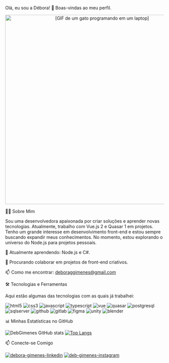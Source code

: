 Olá, eu sou a Débora! 👋 Boas-vindas ao meu perfil.
<p align="center">
  <img src="https://media4.giphy.com/media/v1.Y2lkPTc5MGI3NjExdDhtcXY2dzJqdzVjbWNxaDN2YTRyaTU4cDJlaDVqdnExaGJnZzl6eSZlcD12MV9pbnRlcm5hbF9naWZfYnlfaWQmY3Q9Zw/lP8ezu4iNVmZYOZn3j/giphy.gif" width="600" alt="[GIF de um gato programando em um laptop]">
</p>

👩‍💻 Sobre Mim

Sou uma desenvolvedora apaixonada por criar soluções e aprender novas tecnologias. Atualmente, trabalho com Vue.js 2 e Quasar 1 em projetos. Tenho um grande interesse em desenvolvimento front-end e estou sempre buscando expandir meus conhecimentos. No momento, estou explorando o universo do Node.js para projetos pessoais.

🌱 Atualmente aprendendo: Node.js e C#.

💼 Procurando colaborar em projetos de front-end criativos.

📫 Como me encontrar: deboraggimenes@gmail.com

🛠️ Tecnologias e Ferramentas

Aqui estão algumas das tecnologias com as quais já trabalhei:

<p align="left">
    <img alt="html5" src="https://img.shields.io/badge/HTML5-E34F26?style=for-the-badge&logo=html5&logoColor=white" >
    <img alt="css3" src="https://img.shields.io/badge/CSS3-1572B6?style=for-the-badge&logo=css&logoColor=white" >
    <img alt="javascript" src="https://img.shields.io/badge/JavaScript-F7DF1E?style=for-the-badge&logo=javascript&logoColor=white" >
    <img alt="typescript" src="https://img.shields.io/badge/TypeScript-3178C6?style=for-the-badge&logo=typescript&logoColor=white" >
    <img alt="vue" src="https://img.shields.io/badge/Vue.js-08C384?style=for-the-badge&logo=vue.js&logoColor=white" >
    <img alt="quasar" src="https://img.shields.io/badge/Quasar-00B4FF?style=for-the-badge&logo=quasar&logoColor=white" >
    <img alt="postgresql" src="https://img.shields.io/badge/PostgreSQL-316192?style=for-the-badge&logo=postgresql&logoColor=white" >
    <img alt="sqlserver" src="https://img.shields.io/badge/Microsoft_SQL_Server-F3B303?style=for-the-badge&logo=sqlserver&logoColor=white" >
    <img alt="github" src="https://img.shields.io/badge/GitHub-24292E?style=for-the-badge&logo=github&logoColor=white" >
    <img alt="gitlab" src="https://img.shields.io/badge/GitLab-E24429?style=for-the-badge&logo=gitlab&logoColor=white" >
    <img alt="figma" src="https://img.shields.io/badge/Figma-FF3737?style=for-the-badge&logo=figma&logoColor=white" >
    <img alt="unity" src="https://img.shields.io/badge/Unity-100000?style=for-the-badge&logo=unity&logoColor=white" >
    <img alt="blender" src="https://img.shields.io/badge/Blender-EA7600?style=for-the-badge&logo=blender&logoColor=white" >
</p>

📊 Minhas Estatísticas no GitHub

![DebGimenes GitHub stats](https://github-readme-stats.vercel.app/api?username=DebGimenes&show_icons=true&theme=nightowl)
[![Top Langs](https://github-readme-stats.vercel.app/api/top-langs/?username=DebGimenes&layout=donut&theme=nightowl)](https://github.com/DebGimenes/github-readme-stats)

📫 Conecte-se Comigo
<p align="left">
  <a href="https://www.google.com/search?q=https://linkedin.com/in/deboragimenes" target="blank"><img align="center" src="https://img.shields.io/badge/LinkedIn-0A66C2?style=for-the-badge&logo=linkedin&logoColor=white" alt="debora-gimenes-linkedin"/></a>
  <a href="https://www.google.com/search?q=https://instagram.com/deb.gimenes" target="blank"><img align="center" src="https://img.shields.io/badge/Instagram-E4405F?style=for-the-badge&logo=instagram&logoColor=white" alt="deb-gimenes-instagram"/></a>
</p>

